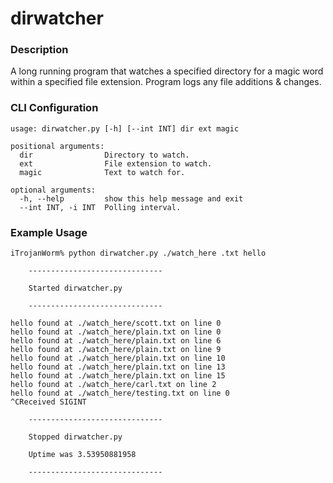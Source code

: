 # dirwatcher

### Description

A long running program that watches a specified directory for a magic word within a specified file extension. Program logs any file additions & changes.

### CLI Configuration

```
usage: dirwatcher.py [-h] [--int INT] dir ext magic

positional arguments:
  dir                Directory to watch.
  ext                File extension to watch.
  magic              Text to watch for.

optional arguments:
  -h, --help         show this help message and exit
  --int INT, -i INT  Polling interval.
  ```

### Example Usage

```
iTrojanWorm% python dirwatcher.py ./watch_here .txt hello

    ------------------------------

    Started dirwatcher.py

    ------------------------------
    
hello found at ./watch_here/scott.txt on line 0
hello found at ./watch_here/plain.txt on line 0
hello found at ./watch_here/plain.txt on line 6
hello found at ./watch_here/plain.txt on line 9
hello found at ./watch_here/plain.txt on line 10
hello found at ./watch_here/plain.txt on line 13
hello found at ./watch_here/plain.txt on line 15
hello found at ./watch_here/carl.txt on line 2
hello found at ./watch_here/testing.txt on line 0
^CReceived SIGINT

    ------------------------------

    Stopped dirwatcher.py

    Uptime was 3.53950881958

    ------------------------------
```